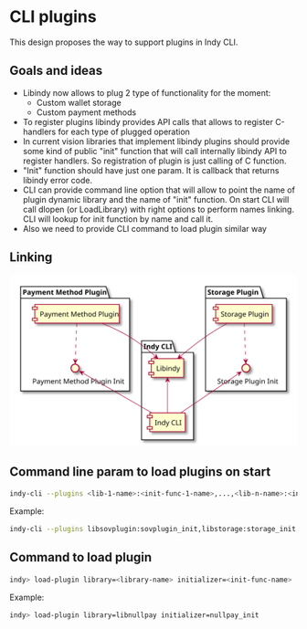 # CLI plugins

This design proposes the way to support plugins in Indy CLI.

## Goals and ideas

* Libindy now allows to plug 2 type of functionality for the moment:
  * Custom wallet storage
  * Custom payment methods
* To register plugins libindy provides API calls that allows to register C-handlers for each type of plugged operation
* In current vision libraries that implement libindy plugins should provide some kind of public "init" function that will call internally libindy API to register handlers. So registration of plugin is just calling of C function.
* "Init" function should have just one param. It is callback that returns libindy error code.
* CLI can provide command line option that will allow to point the name of plugin dynamic library and the name of "init" function. On start CLI will call dlopen (or LoadLibrary) with right options to perform names linking. CLI will lookup for init function by name and call it.
* Also we need to provide CLI command to load plugin similar way

## Linking

![Linking](./cli-plugins.svg)

## Command line param to load plugins on start

```bash
indy-cli --plugins <lib-1-name>:<init-func-1-name>,...,<lib-n-name>:<init-func-n-name>
```

Example:

```bash
indy-cli --plugins libsovplugin:sovplugin_init,libstorage:storage_init
```

## Command to load plugin

```bash
indy> load-plugin library=<library-name> initializer=<init-func-name>
```

Example:

```bash
indy> load-plugin library=libnullpay initializer=nullpay_init
```